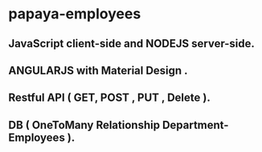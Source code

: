 # papaya-employees

JavaScript client-side and NODEJS server-side.
--------------------------------
ANGULARJS with Material Design .
--------------------------------
Restful API ( GET, POST , PUT , Delete ).
--------------------------------
DB ( OneToMany Relationship Department-Employees ).
--------------------------------
